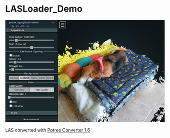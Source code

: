 # LASLoader_Demo

![Demo](screenshot.png)

LAS converted with [Potree Converter 1.6](https://github.com/potree/PotreeConverter/releases/tag/1.6_2018_07_29)  